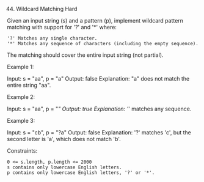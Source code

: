 <!-- ┏━┓╻  ╻     ┏━┓┏┓ ┏━┓╻ ╻╺┳╸   ╻ ╻╻╻  ╺┳┓┏━╸┏━┓┏━┓╺┳┓┏┳┓┏━┓╺┳╸┏━╸╻ ╻╻┏┓╻┏━╸ -->
<!-- ┣━┫┃  ┃     ┣━┫┣┻┓┃ ┃┃ ┃ ┃    ┃╻┃┃┃   ┃┃┃  ┣━┫┣┳┛ ┃┃┃┃┃┣━┫ ┃ ┃  ┣━┫┃┃┗┫┃╺┓ -->
<!-- ╹ ╹┗━╸┗━╸   ╹ ╹┗━┛┗━┛┗━┛ ╹    ┗┻┛╹┗━╸╺┻┛┗━╸╹ ╹╹┗╸╺┻┛╹ ╹╹ ╹ ╹ ┗━╸╹ ╹╹╹ ╹┗━┛ -->

44. Wildcard Matching
    Hard

Given an input string (s) and a pattern (p), implement wildcard pattern matching with support for '?' and '\*' where:

    '?' Matches any single character.
    '*' Matches any sequence of characters (including the empty sequence).

The matching should cover the entire input string (not partial).

Example 1:

Input: s = "aa", p = "a"
Output: false
Explanation: "a" does not match the entire string "aa".

Example 2:

Input: s = "aa", p = "_"
Output: true
Explanation: '_' matches any sequence.

Example 3:

Input: s = "cb", p = "?a"
Output: false
Explanation: '?' matches 'c', but the second letter is 'a', which does not match 'b'.

Constraints:

    0 <= s.length, p.length <= 2000
    s contains only lowercase English letters.
    p contains only lowercase English letters, '?' or '*'.
